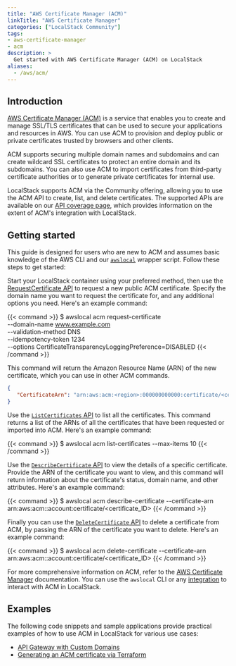 ```yaml
---
title: "AWS Certificate Manager (ACM)"
linkTitle: "AWS Certificate Manager"
categories: ["LocalStack Community"]
tags:
- aws-certificate-manager
- acm
description: >
  Get started with AWS Certificate Manager (ACM) on LocalStack
aliases:
  - /aws/acm/
---
```


## Introduction

[AWS Certificate Manager (ACM)](https://aws.amazon.com/certificate-manager/) is a service that enables you to create and manage SSL/TLS certificates that can be used to secure your applications and resources in AWS. You can use ACM to provision and deploy public or private certificates trusted by browsers and other clients.

ACM supports securing multiple domain names and subdomains and can create wildcard SSL certificates to protect an entire domain and its subdomains. You can also use ACM to import certificates from third-party certificate authorities or to generate private certificates for internal use.

LocalStack supports ACM via the Community offering, allowing you to use the ACM API to create, list, and delete certificates. The supported APIs are available on our [API coverage page](https://docs.localstack.cloud/references/coverage/coverage_acm/), which provides information on the extent of ACM's integration with LocalStack.

## Getting started

This guide is designed for users who are new to ACM and assumes basic knowledge of the AWS CLI and our [`awslocal`](https://github.com/localstack/awscli-local) wrapper script. Follow these steps to get started:

Start your LocalStack container using your preferred method, then use the [RequestCertificate API](https://docs.aws.amazon.com/acm/latest/APIReference/API_RequestCertificate.html) to request a new public ACM certificate. Specify the domain name you want to request the certificate for, and any additional options you need. Here's an example command:

{{< command >}}
$ awslocal acm request-certificate \
   --domain-name www.example.com \
   --validation-method DNS \
   --idempotency-token 1234 \
   --options CertificateTransparencyLoggingPreference=DISABLED
{{< /command >}}

This command will return the Amazon Resource Name (ARN) of the new certificate, which you can use in other ACM commands.

```json
{
   "CertificateArn": "arn:aws:acm:<region>:000000000000:certificate/<certificate_ID>"
}
```

Use the [`ListCertificates` API](https://docs.aws.amazon.com/acm/latest/APIReference/API_ListCertificates.html) to list all the certificates. This command returns a list of the ARNs of all the certificates that have been requested or imported into ACM. Here's an example command:

{{< command >}}
$ awslocal acm list-certificates --max-items 10
{{< /command >}}

Use the [`DescribeCertificate` API](https://docs.aws.amazon.com/acm/latest/APIReference/API_DescribeCertificate.html) to view the details of a specific certificate. Provide the ARN of the certificate you want to view, and this command will return information about the certificate's status, domain name, and other attributes. Here's an example command:

{{< command >}}
$ awslocal acm describe-certificate --certificate-arn arn:aws:acm:<region>:account:certificate/<certificate_ID>
{{< /command >}}

Finally you can use the [`DeleteCertificate` API](https://docs.aws.amazon.com/acm/latest/APIReference/API_DeleteCertificate.html) to delete a certificate from ACM, by passing the ARN of the certificate you want to delete. Here's an example command:

{{< command >}}
$ awslocal acm delete-certificate --certificate-arn arn:aws:acm:<region>:account:certificate/<certificate_ID>
{{< /command >}}

For more comprehensive information on ACM, refer to the [AWS Certificate Manager](https://docs.aws.amazon.com/acm/latest/userguide/acm-overview.html) documentation. You can use the `awslocal` CLI or any [integration](https://docs.localstack.cloud/user-guide/integrations/) to interact with ACM in LocalStack.

## Examples

The following code snippets and sample applications provide practical examples of how to use ACM in LocalStack for various use cases:

- [API Gateway with Custom Domains](https://github.com/localstack/localstack-pro-samples/tree/master/apigw-custom-domain)
- [Generating an ACM certificate via Terraform](https://github.com/localstack/localstack-terraform-samples/tree/master/acm-route53)
